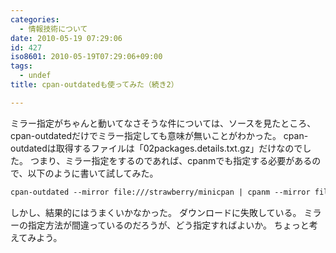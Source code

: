 ```yaml
---
categories:
  - 情報技術について
date: 2010-05-19 07:29:06
id: 427
iso8601: 2010-05-19T07:29:06+09:00
tags:
  - undef
title: cpan-outdatedも使ってみた（続き2）

---
```


<p>ミラー指定がちゃんと動いてなさそうな件については、ソースを見たところ、cpan-outdatedだけでミラー指定しても意味が無いことがわかった。
cpan-outdatedは取得するファイルは「02packages.details.txt.gz」だけなのでした。
つまり、ミラー指定をするのであれば、cpanmでも指定する必要があるので、以下のように書いて試してみた。</p>

```default
cpan-outdated --mirror file:///strawberry/minicpan | cpanm --mirror file:///stwawberry/minicpan
```

<p>しかし、結果的にはうまくいかなかった。
ダウンロードに失敗している。
ミラーの指定方法が間違っているのだろうが、どう指定すればよいか。
ちょっと考えてみよう。</p>
    	